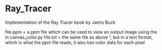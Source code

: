 # Ray_Tracer
Implementation of the Ray Tracer book by Jamis Buck

file.ppm = a ppm file which can be used to view an output image using the in canvas_color.py
file.txt = the same file as above ^, but in a text format, which is what the ppm file reads, it also has color data for each pixel
